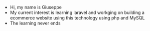 - Hi, my name is Giuseppe 
- My current interest is learning laravel and workging on building a ecommerce website using this technology using php and MySQL
- The learning never ends


<!---
Gzeppe/Gzeppe is a ✨ special ✨ repository because its `README.md` (this file) appears on your GitHub profile.
You can click the Preview link to take a look at your changes.
--->
